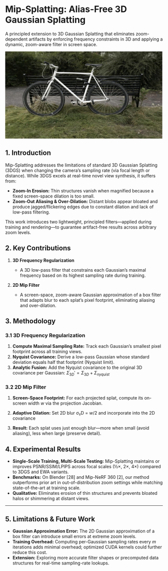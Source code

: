 # Mip-Splatting: Alias-Free 3D Gaussian Splatting

A principled extension to 3D Gaussian Splatting that eliminates zoom-dependent artifacts by enforcing frequency constraints in 3D and applying a dynamic, zoom-aware filter in screen space.

![Output](441041164-62af74e1-8375-4a35-a28e-30f67e5747c6.png)
## 1. Introduction

Mip-Splatting addresses the limitations of standard 3D Gaussian Splatting (3DGS) when changing the camera’s sampling rate (via focal length or distance). While 3DGS excels at real-time novel view synthesis, it suffers from:

* **Zoom-In Erosion:** Thin structures vanish when magnified because a fixed screen-space dilation is too small.
* **Zoom-Out Aliasing & Over-Dilation:** Distant blobs appear bloated and produce jagged/flickering edges due to constant dilation and lack of low-pass filtering.

This work introduces two lightweight, principled filters—applied during training and rendering—to guarantee artifact-free results across arbitrary zoom levels.


## 2. Key Contributions

1. **3D Frequency Regularization**

   * A 3D low-pass filter that constrains each Gaussian’s maximal frequency based on its highest sampling rate during training.
2. **2D Mip Filter**

   * A screen-space, zoom-aware Gaussian approximation of a box filter that adapts blur to each splat’s pixel footprint, eliminating aliasing and over-dilation.


## 3. Methodology

### 3.1 3D Frequency Regularization

1. **Compute Maximal Sampling Rate:** Track each Gaussian’s smallest pixel footprint across all training views.
2. **Nyquist Covariance:** Derive a low-pass Gaussian whose standard deviation equals half that footprint (Nyquist limit).
3. **Analytic Fusion:** Add the Nyquist covariance to the original 3D covariance per Gaussian:
   $\Sigma_{3D}' = \Sigma_{3D} + \Sigma_{nyquist}$

### 3.2 2D Mip Filter

1. **Screen-Space Footprint:** For each projected splat, compute its on-screen width *w* via the projection Jacobian.
2. **Adaptive Dilation:** Set 2D blur σ₂D = *w*/2 and incorporate into the 2D covariance

3. **Result:** Each splat uses just enough blur—more when small (avoid aliasing), less when large (preserve detail).


## 4. Experimental Results

* **Single-Scale Training, Multi-Scale Testing:** Mip-Splatting maintains or improves PSNR/SSIM/LPIPS across focal scales (½×, 2×, 4×) compared to 3DGS and EWA variants.
* **Benchmarks:** On Blender \[28] and Mip-NeRF 360 \[2], our method outperforms prior art in out-of-distribution zoom settings while matching state-of-the-art at training scale.
* **Qualitative:** Eliminates erosion of thin structures and prevents bloated halos or shimmering at distant views.

---

## 5. Limitations & Future Work

* **Gaussian Approximation Error:** The 2D Gaussian approximation of a box filter can introduce small errors at extreme zoom levels.
* **Training Overhead:** Computing per-Gaussian sampling rates every *m* iterations adds minimal overhead; optimized CUDA kernels could further reduce this cost.
* **Extension:** Exploring more accurate filter shapes or precomputed data structures for real-time sampling-rate lookups.
